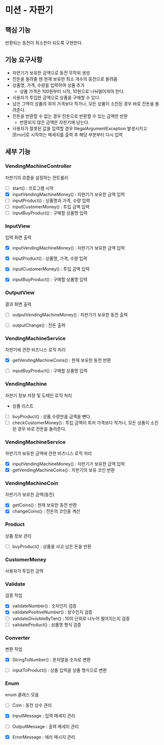 # 미션 - 자판기


## 핵심 기능
반환되는 동전이 최소한이 되도록 구현한다. 


## 기능 요구사항
* 자판기가 보유한 금액으로 동전 무작위 생성
* 잔돈을 돌려줄 땐 현재 보유한 최소 개수의 동전으로 돌려줌
* 상품명, 가격, 수량을 입력하여 상품 추가 
  * 상품 가격은 100원부터 시작, 10원으로 나눠떨어져야 한다.
* 사용자가 투입한 금액으로 상품을 구매할 수 있다.
* 남은 그맥이 상품의 최저 가격보다 적가나, 모든 상품이 소진된 경우 바로 잔돈을 돌려준다.
* 잔돈을 반환할 수 없는 경우 잔돈으로 반환할 수 있는 금액만 반환
  * 반환되지 않은 금액은 자판기에 남는다. 
* 사용자가 잘못된 값을 입력할 경우 IllegalArgumentException 발생시키고 [Error]로 시작하는 메세지를 출력 후 해당 부분부터 다시 입력


## 세부 기능 

### VendingMachineController
자판기의 흐름을 설정하는 컨트롤러 

- [ ] start() : 프로그램 시작 
- [X] inputVendingMachineMoney() : 자판기가 보유한 금액 입력
- [ ] inputProduct() : 상품명과 가격, 수량 입력
- [ ] inputCustomerMoney() : 투입 금액 입력 
- [ ] inputBuyProduct() : 구매할 상품명 입력 

### InputView
입력 화면 출력

- [X] inputVendingMachineMoney() : 자판기가 보유한 금액 입력
- [X] inputProduct() : 상품명, 가격, 수량 입력
- [X] inputCustomerMoney() : 투입 금액 입력 
- [X] inputBuyProduct() : 구매할 상품명 입력 


### OutputView
결과 화면 출력

- [ ] outputVendingMachineMoney() : 자판기가 보유한 동전 출력 
- [ ] outputChange() : 잔돈 출력


### VendingMachineService
자판기에 관한 비즈니스 로직 처리 

- [X] getVendingMachineCoins() : 현재 보유한 동전 반환
- [ ] inputBuyProduct() : 구매할 상품명 입력


### VendingMachine
자판기 정보 저장 및 도메인 로직 처리
* 상품 리스트

- [ ] buyProduct() : 상품 수량만큼 금액을 뺀다.
- [ ] checkCustomerMoney() : 투입 금액이 최저 가격보다 적거나, 모든 상품이 소진된 경우 바로 잔돈을 돌려준다.

### VendingMachineService 
자판기가 보유한 금액에 관한 비즈니스 로직 처리

- [X] inputVendingMachineMoney() : 자판기가 보유한 금액 입력
- [X] getVendingMachineCoins() : 자판기의 보유 코인 반환

### VendingMachineCoin
자판기가 보유한 금액(동전) 

- [X] getCoins() : 현재 보유한 동전 반환
- [X] changeCoins() : 잔돈의 코인을 계산 

### Product 
상품 정보 관리 

- [ ] buyProduct() : 상품을 사고 남은 돈을 반환 

### CustomerMoney 
사용자가 투입한 금액 

### Validate
검증 작업 

- [X] validateNumber() : 숫자인지 검증
- [X] validatePositiveNumber() : 양수인지 검증
- [ ] validateDivisibleByTen() : 10의 단위로 나누어 떨어지는지 검증
- [ ] validateProduct() : 상품명 형식 검증

### Converter
변환 작업 

- [X] StringToNumber() : 문자열을 숫자로 변환
- [ ] inputToProduct() : 상품 입력을 상품 형식으로 변환


### Enum 
enum 클래스 모음

- [ ] Coin : 동전 상수 관리
- [X] InputMessage : 입력 메세지 관리
- [ ] OutputMessage : 출력 메세지 관리
- [X] ErrorMessage : 에러 메시지 관리 

